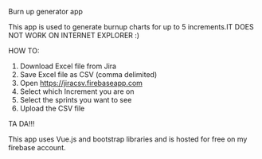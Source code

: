 Burn up generator app

This app is used to generate burnup charts for up to 5 increments.IT DOES NOT WORK ON INTERNET EXPLORER :)

HOW TO:
1. Download Excel file from Jira
2. Save Excel file as CSV (comma delimited)
3. Open https://jiracsv.firebaseapp.com
4. Select which Increment you are on
5. Select the sprints you want to see
6. Upload the CSV file

TA DA!!!

This app uses Vue.js and bootstrap libraries and is hosted for free on my firebase account.

